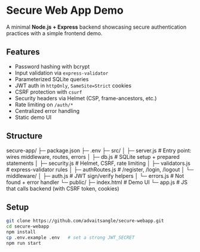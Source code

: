 # Secure Web App Demo

A minimal **Node.js + Express** backend showcasing secure authentication practices with a simple frontend demo.

## Features
- Password hashing with bcrypt
- Input validation via `express-validator`
- Parameterized SQLite queries
- JWT auth in `httpOnly`, `SameSite=Strict` cookies
- CSRF protection with `csurf`
- Security headers via Helmet (CSP, frame-ancestors, etc.)
- Rate limiting on `/auth/*`
- Centralized error handling
- Static demo UI

## Structure
secure-app/
├─ package.json
├─ .env
├─ src/
│  ├─ server.js              # Entry point: wires middleware, routes, errors
│  ├─ db.js                  # SQLite setup + prepared statements
│  ├─ security.js            # Helmet, CSRF, rate limiting
│  ├─ validators.js          # express-validator rules
│  ├─ authRoutes.js          # /register, /login, /logout
│  └─ middleware/
│     ├─ auth.js             # JWT sign/verify helpers
│     └─ errors.js           # Not found + error handler
└─ public/
   ├─ index.html             # Demo UI
   └─ app.js                 # JS that calls backend (with CSRF token, cookies)



## Setup
```bash
git clone https://github.com/advaitsangle/secure-webapp.git
cd secure-webapp
npm install
cp .env.example .env   # set a strong JWT_SECRET
npm run start

